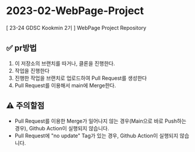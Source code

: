 # 2023-02-WebPage-Project
[ 23-24 GDSC Kookmin 2기 ] WebPage Project Repository

## ✅ pr방법
1) 이 저장소의 브랜치를 따거나, 클론을 진행한다.
2) 작업을 진행한다
3) 진행한 작업을 브랜치로 업로드하여 Pull Request를 생성한다
4) Pull Request를 이용해서 main에 Merge한다.

## ⚠️ 주의할점
- Pull Request를 이용한 Merge가 일어나지 않는 경우(Main으로 바로 Push하는 경우), Github Action이 실행되지 않습니다.
- Pull Request에 "no update" Tag가 있는 경우, Github Action이 실행되지 않습니다.

